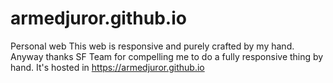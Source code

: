 # armedjuror.github.io
Personal web
This web is responsive and purely crafted by my hand. 
Anyway thanks SF Team for compelling me to do a fully responsive thing by hand.
It's hosted in https://armedjuror.github.io
